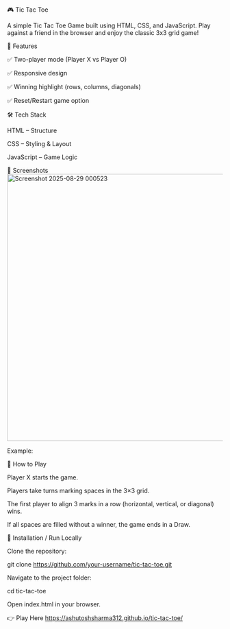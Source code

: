 🎮 Tic Tac Toe

A simple Tic Tac Toe Game built using HTML, CSS, and JavaScript.
Play against a friend in the browser and enjoy the classic 3x3 grid game!

🚀 Features

✅ Two-player mode (Player X vs Player O)

✅ Responsive design

✅ Winning highlight (rows, columns, diagonals)

✅ Reset/Restart game option

🛠️ Tech Stack

HTML – Structure

CSS – Styling & Layout

JavaScript – Game Logic

📸 Screenshots
<img width="1345" height="623" alt="Screenshot 2025-08-29 000523" src="https://github.com/user-attachments/assets/9b50f3ec-74de-4745-8646-c015189fb735" />



Example:


🎯 How to Play

Player X starts the game.

Players take turns marking spaces in the 3×3 grid.

The first player to align 3 marks in a row (horizontal, vertical, or diagonal) wins.

If all spaces are filled without a winner, the game ends in a Draw.

📂 Installation / Run Locally

Clone the repository:

git clone https://github.com/your-username/tic-tac-toe.git


Navigate to the project folder:

cd tic-tac-toe


Open index.html in your browser.



👉 Play Here
https://ashutoshsharma312.github.io/tic-tac-toe/


